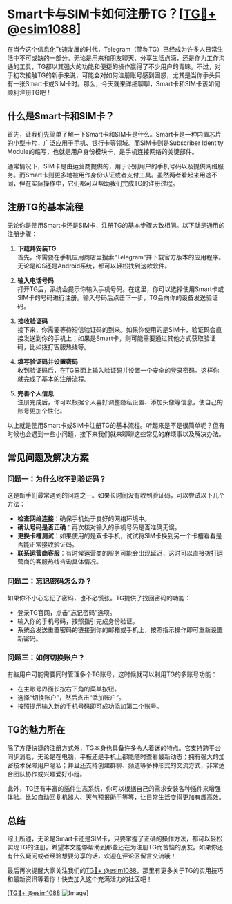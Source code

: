 # Smart卡与SIM卡如何注册TG？[[TG💪+ @esim1088](https://t.me/s/esim1088)]

在当今这个信息化飞速发展的时代，Telegram（简称TG）已经成为许多人日常生活中不可或缺的一部分。无论是用来和朋友聊天、分享生活点滴，还是作为工作沟通的工具，TG都以其强大的功能和便捷的操作赢得了不少用户的青睐。不过，对于初次接触TG的新手来说，可能会对如何注册账号感到困惑，尤其是当你手头只有一张Smart卡或SIM卡时。那么，今天就来详细聊聊，Smart卡和SIM卡该如何顺利注册TG吧！

## 什么是Smart卡和SIM卡？

首先，让我们先简单了解一下Smart卡和SIM卡是什么。Smart卡是一种内置芯片的小型卡片，广泛应用于手机、银行卡等领域。而SIM卡则是Subscriber Identity Module的缩写，也就是用户身份模块卡，是手机连接网络的关键部件。

通常情况下，SIM卡是由运营商提供的，用于识别用户的手机号码以及提供网络服务。而Smart卡则更多地被用作身份认证或者支付工具。虽然两者看起来用途不同，但在实际操作中，它们都可以帮助我们完成TG的注册过程。

## 注册TG的基本流程

无论你是使用Smart卡还是SIM卡，注册TG的基本步骤大致相同。以下就是通用的注册步骤：

1. **下载并安装TG**  
   首先，你需要在手机应用商店里搜索“Telegram”并下载官方版本的应用程序。无论是iOS还是Android系统，都可以轻松找到这款软件。

2. **输入电话号码**  
   打开TG后，系统会提示你输入手机号码。在这里，你可以选择使用Smart卡或SIM卡的号码进行注册。输入号码后点击下一步，TG会向你的设备发送验证码。

3. **接收验证码**  
   接下来，你需要等待短信验证码的到来。如果你使用的是SIM卡，验证码会直接发送到你的手机上；如果是Smart卡，则可能需要通过其他方式获取验证码，比如拨打客服热线等。

4. **填写验证码并设置密码**  
   收到验证码后，在TG界面上输入验证码并设置一个安全的登录密码。这样你就完成了基本的注册流程。

5. **完善个人信息**  
   注册完成后，你可以根据个人喜好调整隐私设置、添加头像等信息，使自己的账号更加个性化。

以上就是使用Smart卡或SIM卡注册TG的基本流程。听起来是不是很简单呢？但有时候也会遇到一些小问题，接下来我们就来聊聊这些常见的麻烦事以及解决办法。

## 常见问题及解决方案

### 问题一：为什么收不到验证码？
这是新手们最常遇到的问题之一。如果长时间没有收到验证码，可以尝试以下几个方法：
- **检查网络连接**：确保手机处于良好的网络环境中。
- **确认号码是否正确**：再次核对输入的手机号码是否准确无误。
- **更换卡槽测试**：如果使用的是双卡手机，试试将SIM卡换到另一个卡槽看看是否能正常接收验证码。
- **联系运营商客服**：有时候运营商的服务可能会出现延迟，这时可以直接拨打运营商的客服热线咨询具体情况。

### 问题二：忘记密码怎么办？
如果你不小心忘记了密码，也不必慌张。TG提供了找回密码的功能：
- 登录TG官网，点击“忘记密码”选项。
- 输入你的手机号码，按照指引完成身份验证。
- 系统会发送重置密码的链接到你的邮箱或手机上，按照指示操作即可重新设置新密码。

### 问题三：如何切换账户？
有些用户可能需要同时管理多个TG账号，这时候就可以利用TG的多账号功能：
- 在主账号界面长按右下角的菜单按钮。
- 选择“切换账户”，然后点击“添加账户”。
- 按照提示输入新的手机号码即可成功添加第二个账号。

## TG的魅力所在

除了方便快捷的注册方式外，TG本身也具备许多令人着迷的特点。它支持跨平台同步消息，无论是在电脑、平板还是手机上都能随时查看最新动态；拥有强大的加密技术保障用户隐私；并且还支持创建群聊、频道等多种形式的交流方式，非常适合团队协作或兴趣爱好小组。

此外，TG还有丰富的插件生态系统，你可以根据自己的需求安装各种插件来增强体验。比如自动回复机器人、天气预报助手等等，让日常生活变得更加有趣高效。

## 总结

综上所述，无论是Smart卡还是SIM卡，只要掌握了正确的操作方法，都可以轻松实现TG的注册。希望本文能够帮助到那些还在为注册TG而苦恼的朋友。如果你还有什么疑问或者经验想要分享的话，欢迎在评论区留言交流哦！

最后再次提醒大家关注我们的[TG💪+ @esim1088](https://t.me/s/esim1088)，那里有更多关于TG的实用技巧和最新资讯等着你！快去加入这个充满活力的社区吧！

[[TG💪+ @esim1088](https://t.me/s/esim1088) ![Image](https://i.postimg.cc/4NQfJmqS/Snipaste-2025-05-13-00-14-12.png)]